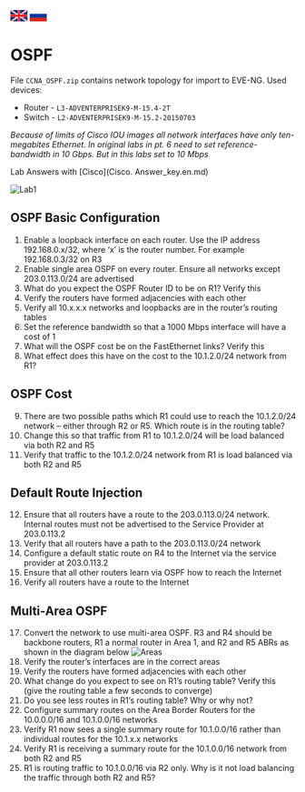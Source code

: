 [<img width=30 height=20 src="../../images/en.png">](README.en.md)  [<img width=30 height=20 src="../../images/ru.png">](README.md)
# OSPF
File `CCNA_OSPF.zip` contains network topology for import to EVE-NG.
Used devices:
* Router - `L3-ADVENTERPRISEK9-M-15.4-2T`
* Switch - `L2-ADVENTERPRISEK9-M-15.2-20150703`

*Because of limits of Cisco IOU images all network interfaces have only ten-megabites Ethernet. In original labs in pt. 6 need to set reference-bandwidth in 10 Gbps. But in this labs set to 10 Mbps*

Lab Answers with [Cisco](Cisco. Answer_key.en.md)

![Lab1](https://github.com/devi1/Labs/blob/master/CCNA/OSPF/lab1.png) 
## OSPF Basic Configuration
1. Enable a loopback interface on each router. Use the IP address 192.168.0.x/32, where ‘x’ is the router number. For example 192.168.0.3/32 on R3
2. Enable single area OSPF on every router. Ensure all networks except 203.0.113.0/24 are advertised
3. What do you expect the OSPF Router ID to be on R1? Verify this
4. Verify the routers have formed adjacencies with each other
5. Verify all 10.x.x.x networks and loopbacks are in the router’s routing tables
6. Set the reference bandwidth so that a 1000 Mbps interface will have a cost of 1
7. What will the OSPF cost be on the FastEthernet links? Verify this
8. What effect does this have on the cost to the 10.1.2.0/24 network from R1?

## OSPF Cost
9. There are two possible paths which R1 could use to reach the 10.1.2.0/24 network – either through R2 or R5. Which route is in the routing table?
10. Change this so that traffic from R1 to 10.1.2.0/24 will be load balanced via both R2 and R5
11. Verify that traffic to the 10.1.2.0/24 network from R1 is load balanced via both R2 and R5

## Default Route Injection
12. Ensure that all routers have a route to the 203.0.113.0/24 network. Internal routes must not be advertised to the Service Provider at 203.0.113.2
13. Verify that all routers have a path to the 203.0.113.0/24 network
14. Configure a default static route on R4 to the Internet via the service provider at 203.0.113.2
15. Ensure that all other routers learn via OSPF how to reach the Internet
16. Verify all routers have a route to the Internet

## Multi-Area OSPF
17. Convert the network to use multi-area OSPF. R3 and R4 should be backbone routers, R1 a normal router in Area 1, and R2 and R5 ABRs as shown in the diagram below ![Areas](https://github.com/devi1/Labs/blob/master/CCNA/OSPF/areas.png) 
18. Verify the router’s interfaces are in the correct areas
19. Verify the routers have formed adjacencies with each other
20. What change do you expect to see on R1’s routing table? Verify this (give the routing table a few seconds to converge)
21. Do you see less routes in R1’s routing table? Why or why not?
22. Configure summary routes on the Area Border Routers for the 10.0.0.0/16 and 10.1.0.0/16 networks
23. Verify R1 now sees a single summary route for 10.1.0.0/16 rather than individual routes for the 10.1.x.x networks
24. Verify R1 is receiving a summary route for the 10.1.0.0/16 network from both R2 and R5
25. R1 is routing traffic to 10.1.0.0/16 via R2 only. Why is it not load balancing the traffic through both R2 and R5?